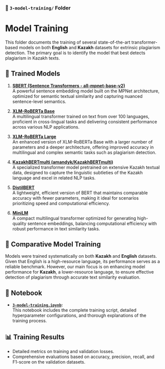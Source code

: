 ### 📁 `3-model-training/` Folder

# Model Training

This folder documents the training of several state-of-the-art transformer-based models on both **English** and **Kazakh** datasets for extrinsic plagiarism detection. The primary goal is to identify the model that best detects plagiarism in Kazakh texts.

## 🧠 Trained Models

1. **[SBERT (Sentence Transformers - all-mpnet-base-v2)](https://huggingface.co/sentence-transformers/all-mpnet-base-v2)**  
   A powerful sentence embedding model built on the MPNet architecture, optimized for semantic textual similarity and capturing nuanced sentence-level semantics.

2. **[XLM-RoBERTa Base](https://huggingface.co/xlm-roberta-base)**  
   A multilingual transformer trained on text from over 100 languages, proficient in cross-lingual tasks and delivering consistent performance across various NLP applications.

3. **[XLM-RoBERTa Large](https://huggingface.co/xlm-roberta-large)**  
   An enhanced version of XLM-RoBERTa Base with a larger number of parameters and a deeper architecture, offering improved accuracy in multilingual and complex semantic tasks such as plagiarism detection.

4. **[KazakhBERTmulti (amandyk/KazakhBERTmulti)](https://huggingface.co/amandyk/KazakhBERTmulti)**  
   A specialized transformer model pretrained on extensive Kazakh textual data, designed to capture the linguistic subtleties of the Kazakh language and excel in related NLP tasks.

5. **[DistilBERT](https://huggingface.co/distilbert-base-uncased)**  
   A lightweight, efficient version of BERT that maintains comparable accuracy with fewer parameters, making it ideal for scenarios prioritizing speed and computational efficiency.

6. **[MiniLM](https://huggingface.co/sentence-transformers/paraphrase-multilingual-MiniLM-L12-v2)**  
   A compact multilingual transformer optimized for generating high-quality sentence embeddings, balancing computational efficiency with robust performance in text similarity tasks.

## 📌 Comparative Model Training

Models were trained systematically on both **Kazakh** and **English** datasets. Given that English is a high-resource language, its performance serves as a reliable benchmark. However, our main focus is on enhancing model performance for **Kazakh**, a lower-resource language, to ensure effective detection of plagiarism through accurate text similarity evaluation.

## 📒 Notebook

- **[`3-model-training.ipynb`](3-model-training.ipynb):**  
  This notebook includes the complete training script, detailed hyperparameter configurations, and thorough explanations of the training process.

## 📊 Training Results

- Detailed metrics on training and validation losses.
- Comprehensive evaluations based on accuracy, precision, recall, and F1-score on the validation datasets.
